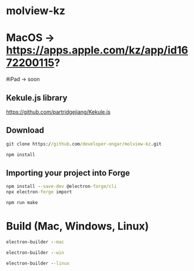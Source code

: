 # molview-kz

# MacOS -> https://apps.apple.com/kz/app/id1672200115?

#iPad -> soon

## Kekule.js library 
https://github.com/partridgejiang/Kekule.js

## Download

```bat
git clone https://github.com/developer-ongar/molview-kz.git
```

```bat
npm install
```

## Importing your project into Forge
```bat
npm install --save-dev @electron-forge/cli
npx electron-forge import
```
```bat
npm run make
```
# Build (Mac, Windows, Linux)
```bat
electron-builder --mac
```
```bat
electron-builder --win
```
```bat
electron-builder --linux
```
